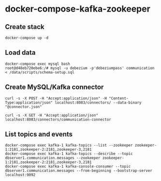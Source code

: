 # docker-compose-kafka-zookeeper


## Create stack

```
docker-compose up -d
```

## Load data

```
docker-compose exec mysql bash
root@d48eb720ebe6:/# mysql -u debezium -p'debeziumpass' communication < /data/scripts/schema-setup.sql
```

## Create MySQL/Kafka connector

```
curl -s -X POST -H "Accept:application/json" -H "Content-Type:application/json" localhost:8083/connectors/ --data-binary "@connector.json"
```

```
curl -s -X GET -H "Accept:application/json" localhost:8083/connectors/communication-connector
```

## List topics and events

```
docker-compose exec kafka-1 kafka-topics --list --zookeeper zookeeper-1:2181,zookeeper-2:2181,zookeeper-3,2181
docker-compose exec kafka-1 kafka-topics --describe --topic dbserver1.communication.messages --zookeeper zookeeper-1:2181,zookeeper-2:2181,zookeeper-3,2181
docker-compose exec kafka-1 kafka-console-consumer --topic dbserver1.communication.messages --from-beginning --bootstrap-server localhost:9092
```